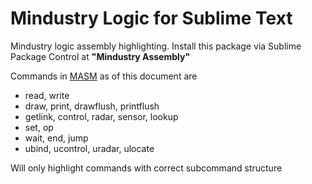 # Mindustry Logic for Sublime Text
Mindustry logic assembly highlighting.
Install this package via Sublime Package Control at **"Mindustry Assembly"**

Commands in [MASM](https://mindustrygame.github.io/wiki/logic/1-glossary/) as of this document are
* read, write
* draw, print, drawflush, printflush
* getlink, control, radar, sensor, lookup
* set, op
* wait, end, jump
* ubind, ucontrol, uradar, ulocate

Will only highlight commands with correct subcommand structure

